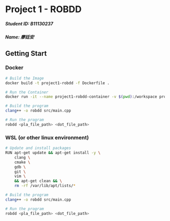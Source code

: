 # Project 1 - ROBDD

##### Student ID: B11130237

##### Name: 廖廷安

## Getting Start

### Docker

```bash
# Build the Image
docker build -t project1-robdd -f Dockerfile .

# Run the Container
docker run -it --name project1-robdd-container -v $(pwd):/workspace project1-robdd /bin/bash

# Build the program
clang++ -o robdd src/main.cpp

# Run the program
robdd <pla_file_path> <dot_file_path>
```

### WSL (or other linux environment)

```bash
# Update and install packages
RUN apt-get update && apt-get install -y \
    clang \
    cmake \
    gdb \
    git \
    vim \
    && apt-get clean && \
    rm -rf /var/lib/apt/lists/*

# Build the program
clang++ -o robdd src/main.cpp

# Run the program
robdd <pla_file_path> <dot_file_path>
```